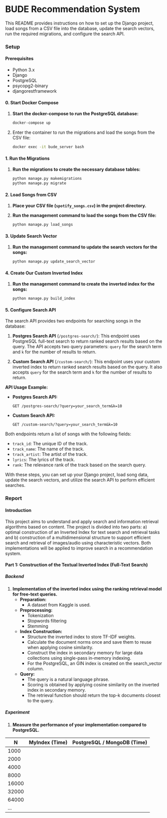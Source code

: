 # BUDE Recommendation System

This README provides instructions on how to set up the Django project,
load songs from a CSV file into the database, update the search vectors, 
run the required migrations, and configure the search API.

### Setup

#### Prerequisites

- Python 3.x
- Django
- PostgreSQL
- psycopg2-binary
- djangorestframework

#### 0. Start Docker Compose

1. **Start the docker-compose to run the PostgreSQL database:**

    ```sh
    docker-compose up
    ```

2. Enter the container to run the migrations and load the songs from the CSV file:

    ```sh
    docker exec -it bude_server bash
    ```

#### 1. Run the Migrations

1. **Run the migrations to create the necessary database tables:**

    ```sh
    python manage.py makemigrations
    python manage.py migrate
    ```

#### 2. Load Songs from CSV

1. **Place your CSV file (`spotify_songs.csv`) in the project directory.**

2. **Run the management command to load the songs from the CSV file:**

    ```sh
    python manage.py load_songs
    ```

#### 3. Update Search Vector

1. **Run the management command to update the search vectors for the songs:**

    ```sh
    python manage.py update_search_vector
    ```

#### 4. Create Our Custom Inverted Index

1. **Run the management command to create the inverted index for the songs:**

    ```sh
    python manage.py build_index
    ```

#### 5. Configure Search API

The search API provides two endpoints for searching songs in the database:

1. **Postgres Search API** (`/postgres-search/`): This endpoint uses PostgreSQL full-text search to return ranked search results based on the query. The API accepts two query parameters: `query` for the search term and `k` for the number of results to return.

2. **Custom Search API** (`/custom-search/`): This endpoint uses your custom inverted index to return ranked search results based on the query. It also accepts `query` for the search term and `k` for the number of results to return.

**API Usage Example:**

- **Postgres Search API:**

    ```
    GET /postgres-search/?query=your_search_term&k=10
    ```

- **Custom Search API:**

    ```
    GET /custom-search/?query=your_search_term&k=10
    ```

Both endpoints return a list of songs with the following fields:

- `track_id`: The unique ID of the track.
- `track_name`: The name of the track.
- `track_artist`: The artist of the track.
- `lyrics`: The lyrics of the track.
- `rank`: The relevance rank of the track based on the search query.

With these steps, you can set up your Django project, load song data, update the search vectors, and utilize the search API to perform efficient searches.

### Report

#### Introduction

This project aims to understand and apply search and information retrieval algorithms based on content. 
The project is divided into two parts: 
a) optimal construction of an Inverted Index for text search and retrieval tasks and 
b) construction of a multidimensional structure to support efficient search and
retrieval of images/audio using characteristic vectors. 
Both implementations will be applied to improve search in a recommendation system.

#### Part 1: Construction of the Textual Inverted Index (Full-Text Search)

##### Backend

1. **Implementation of the inverted index using the ranking retrieval model for free-text queries.**
    - **Preparation:**
        - A dataset from Kaggle is used.
    - **Preprocessing:**
        - Tokenization
        - Stopwords filtering
        - Stemming
    - **Index Construction:**
        - Structure the inverted index to store TF-IDF weights.
        - Calculate the document norms once and save them to reuse when applying cosine similarity.
        - Construct the index in secondary memory for large data collections using single-pass in-memory indexing.
        - For the PostgreSQL, an GIN index is created on the search_vector column.
    - **Query:**
        - The query is a natural language phrase.
        - Scoring is obtained by applying cosine similarity on the inverted index in secondary memory.
        - The retrieval function should return the top-k documents closest to the query.

##### Experiment

1. **Measure the performance of your implementation compared to PostgreSQL.**

| N  | MyIndex (Time) | PostgreSQL / MongoDB (Time) |
|----|----------------|-----------------------------|
| 1000  |                |                             |
| 2000  |                |                             |
| 4000  |                |                             |
| 8000  |                |                             |
| 16000 |                |                             |
| 32000 |                |                             |
| 64000 |                |                             |
| ...   |                |                             |
